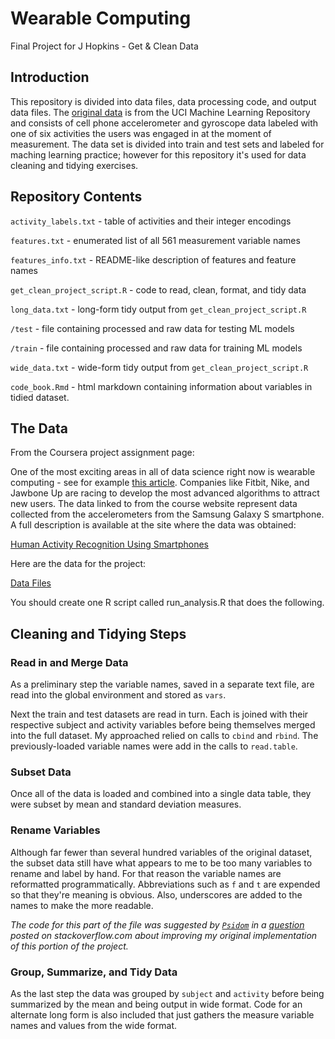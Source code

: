 # Wearable Computing

Final Project for J Hopkins - Get &amp; Clean Data

## Introduction

This repository is divided into data files, data processing code, and output data files. The [original data](http://archive.ics.uci.edu/ml/datasets/Human+Activity+Recognition+Using+Smartphones) is from the UCI Machine Learning Repository and consists of cell phone accelerometer and gyroscope data labeled with one of six activities the users was engaged in at the moment of measurement. The data set is divided into train and test sets and labeled for maching learning practice; however for this repository it's used for data cleaning and tidying exercises.

## Repository Contents

`activity_labels.txt` - table of activities and their integer encodings

`features.txt` - enumerated list of all 561 measurement variable names

`features_info.txt` - README-like description of features and feature names

`get_clean_project_script.R` - code to read, clean, format, and tidy data

`long_data.txt` - long-form tidy output from `get_clean_project_script.R`

`/test` - file containing processed and raw data for testing ML models

`/train` - file containing processed and raw data for training ML models

`wide_data.txt` - wide-form tidy output from `get_clean_project_script.R`

`code_book.Rmd` - html markdown containing information about variables in tidied dataset.

## The Data

From the Coursera project assignment page:

One of the most exciting areas in all of data science right now is wearable computing - see for example [this article](http://www.insideactivitytracking.com/data-science-activity-tracking-and-the-battle-for-the-worlds-top-sports-brand/). Companies like Fitbit, Nike, and Jawbone Up are racing to develop the most advanced algorithms to attract new users. The data linked to from the course website represent data collected from the accelerometers from the Samsung Galaxy S smartphone. A full description is available at the site where the data was obtained:

[Human Activity Recognition Using Smartphones](http://archive.ics.uci.edu/ml/datasets/Human+Activity+Recognition+Using+Smartphones)

Here are the data for the project:

[Data Files](https://d396qusza40orc.cloudfront.net/getdata%2Fprojectfiles%2FUCI%20HAR%20Dataset.zip)

You should create one R script called run_analysis.R that does the following.

## Cleaning and Tidying Steps

### Read in and Merge Data

As a preliminary step the variable names, saved in a separate text file, are read into the global environment and stored as `vars`.

Next the train and test datasets are read in turn. Each is joined with their respective subject and activity variables before being themselves merged into the full dataset. My approached relied on calls to `cbind` and `rbind`. The previously-loaded variable names were add in the calls to `read.table`.

### Subset Data

Once all of the data is loaded and combined into a single data table, they were subset by mean and standard deviation measures.

### Rename Variables

Although far fewer than several hundred variables of the original dataset, the subset data still have what appears to me to be too many variables to rename and label by hand. For that reason the variable names are reformatted programmatically. Abbreviations such as `f` and `t` are expended so that they're meaning is obvious. Also, underscores are added to the names to make the more readable. 

*The code for this part of the file was suggested by [`Psidom`](https://stackoverflow.com/users/4983450/psidom) in a [question](https://stackoverflow.com/questions/47645903/how-to-complete-several-character-vector-formatting-steps-in-a-single-function/47646069?noredirect=1#comment82251240_47646069) posted on stackoverflow.com about improving my original implementation of this portion of the project.*

### Group, Summarize, and Tidy Data

As the last step the data was grouped by `subject` and `activity` before being summarized by the mean and being output in wide format. Code for an alternate long form is also included that just gathers the measure variable names and values from the wide format.







